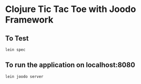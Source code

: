 # Clojure Tic Tac Toe with Joodo Framework

## To Test

```
lein spec
```

## To run the application on localhost:8080

```
lein joodo server
```

